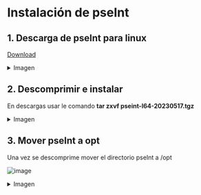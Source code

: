 # Instalación de pseInt

## 1. Descarga de pseInt para linux

[Download](https://pseint.sourceforge.net/?page=descargas.php)
<details><summary>Imagen</summary><br>
  
![image](https://github.com/crodrigr/linux-basico-comandos/assets/31961588/a0a39f1a-f01d-4ef9-9c9f-02395a2e78a9)

</details>

## 2. Descomprimir e instalar

En descargas usar le comando **tar zxvf pseint-l64-20230517.tgz**


<details><summary>Imagen</summary><br>
  
![image](https://github.com/crodrigr/linux-basico-comandos/assets/31961588/393b14f6-19cd-4188-a047-e7bb186de25a)

</details>

## 3. Mover pseInt a opt

Una vez se descomprime mover el directorio pseInt a /opt

![image](https://github.com/crodrigr/linux-basico-comandos/assets/31961588/2ec63c6d-0ec2-442d-bbc5-1130d86490a2)

<details><summary>Imagen</summary><br>
  
![image](https://github.com/crodrigr/linux-basico-comandos/assets/31961588/2ec63c6d-0ec2-442d-bbc5-1130d86490a2)

</details>
